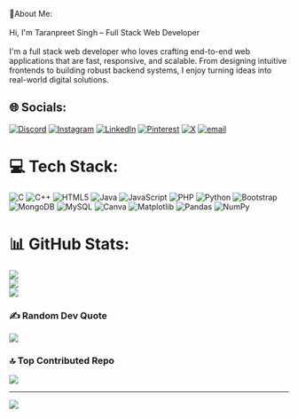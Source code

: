 💫About Me:
<br><br>Hi, I'm Taranpreet Singh – Full Stack Web Developer<br><br>I'm a full stack web developer who loves crafting end-to-end web applications that are fast, responsive, and scalable. From designing intuitive frontends to building robust backend systems, I enjoy turning ideas into real-world digital solutions.<br>

## 🌐 Socials:
[![Discord](https://img.shields.io/badge/Discord-%237289DA.svg?logo=discord&logoColor=white)](https://discord.gg/https://discord.gg/xnzdukAu) [![Instagram](https://img.shields.io/badge/Instagram-%23E4405F.svg?logo=Instagram&logoColor=white)](https://instagram.com/@taranpreet_s54) [![LinkedIn](https://img.shields.io/badge/LinkedIn-%230077B5.svg?logo=linkedin&logoColor=white)](https://linkedin.com/in/@taranpreet-singh-a44b8529a) [![Pinterest](https://img.shields.io/badge/Pinterest-%23E60023.svg?logo=Pinterest&logoColor=white)](https://pinterest.com/@taranpreet2468) [![X](https://img.shields.io/badge/X-black.svg?logo=X&logoColor=white)](https://x.com/@taranpreet_s54) [![email](https://img.shields.io/badge/Email-D14836?logo=gmail&logoColor=white)](mailto:taranpreet3254@gmail.com) 

# 💻 Tech Stack:
![C](https://img.shields.io/badge/c-%2300599C.svg?style=flat&logo=c&logoColor=white) ![C++](https://img.shields.io/badge/c++-%2300599C.svg?style=flat&logo=c%2B%2B&logoColor=white) ![HTML5](https://img.shields.io/badge/html5-%23E34F26.svg?style=flat&logo=html5&logoColor=white) ![Java](https://img.shields.io/badge/java-%23ED8B00.svg?style=flat&logo=openjdk&logoColor=white) ![JavaScript](https://img.shields.io/badge/javascript-%23323330.svg?style=flat&logo=javascript&logoColor=%23F7DF1E) ![PHP](https://img.shields.io/badge/php-%23777BB4.svg?style=flat&logo=php&logoColor=white) ![Python](https://img.shields.io/badge/python-3670A0?style=flat&logo=python&logoColor=ffdd54) ![Bootstrap](https://img.shields.io/badge/bootstrap-%238511FA.svg?style=flat&logo=bootstrap&logoColor=white) ![MongoDB](https://img.shields.io/badge/MongoDB-%234ea94b.svg?style=flat&logo=mongodb&logoColor=white) ![MySQL](https://img.shields.io/badge/mysql-4479A1.svg?style=flat&logo=mysql&logoColor=white) ![Canva](https://img.shields.io/badge/Canva-%2300C4CC.svg?style=flat&logo=Canva&logoColor=white) ![Matplotlib](https://img.shields.io/badge/Matplotlib-%23ffffff.svg?style=flat&logo=Matplotlib&logoColor=black) ![Pandas](https://img.shields.io/badge/pandas-%23150458.svg?style=flat&logo=pandas&logoColor=white) ![NumPy](https://img.shields.io/badge/numpy-%23013243.svg?style=flat&logo=numpy&logoColor=white)
# 📊 GitHub Stats:
![](https://github-readme-stats.vercel.app/api?username=Taranpreet0305&theme=dark&hide_border=true&include_all_commits=false&count_private=false)<br/>
![](https://nirzak-streak-stats.vercel.app/?user=Taranpreet0305&theme=dark&hide_border=true)<br/>
![](https://github-readme-stats.vercel.app/api/top-langs/?username=Taranpreet0305&theme=dark&hide_border=true&include_all_commits=false&count_private=false&layout=compact)

### ✍️ Random Dev Quote
![](https://quotes-github-readme.vercel.app/api?type=horizontal&theme=radical)

### 🔝 Top Contributed Repo
![](https://github-contributor-stats.vercel.app/api?username=Taranpreet0305&limit=5&theme=dark&combine_all_yearly_contributions=true)

---
[![](https://visitcount.itsvg.in/api?id=Taranpreet0305&icon=0&color=0)](https://visitcount.itsvg.in)

<!-- Proudly created with GPRM ( https://gprm.itsvg.in ) -->